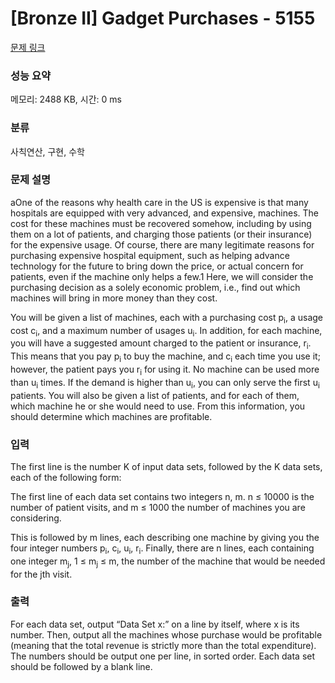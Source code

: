 # [Bronze II] Gadget Purchases - 5155 

[문제 링크](https://www.acmicpc.net/problem/5155) 

### 성능 요약

메모리: 2488 KB, 시간: 0 ms

### 분류

사칙연산, 구현, 수학

### 문제 설명

<p>aOne of the reasons why health care in the US is expensive is that many hospitals are equipped with very advanced, and expensive, machines. The cost for these machines must be recovered somehow, including by using them on a lot of patients, and charging those patients (or their insurance) for the expensive usage. Of course, there are many legitimate reasons for purchasing expensive hospital equipment, such as helping advance technology for the future to bring down the price, or actual concern for patients, even if the machine only helps a few.1 Here, we will consider the purchasing decision as a solely economic problem, i.e., find out which machines will bring in more money than they cost.</p>

<p>You will be given a list of machines, each with a purchasing cost p<sub>i</sub>, a usage cost c<sub>i</sub>, and a maximum number of usages u<sub>i</sub>. In addition, for each machine, you will have a suggested amount charged to the patient or insurance, r<sub>i</sub>. This means that you pay p<sub>i</sub> to buy the machine, and c<sub>i</sub> each time you use it; however, the patient pays you r<sub>i</sub> for using it. No machine can be used more than u<sub>i</sub> times. If the demand is higher than u<sub>i</sub>, you can only serve the first u<sub>i</sub> patients. You will also be given a list of patients, and for each of them, which machine he or she would need to use. From this information, you should determine which machines are profitable.</p>

### 입력 

 <p>The first line is the number K of input data sets, followed by the K data sets, each of the following form:</p>

<p>The first line of each data set contains two integers n, m. n ≤ 10000 is the number of patient visits, and m ≤ 1000 the number of machines you are considering.</p>

<p>This is followed by m lines, each describing one machine by giving you the four integer numbers p<sub>i</sub>, c<sub>i</sub>, u<sub>i</sub>, r<sub>i</sub>. Finally, there are n lines, each containing one integer m<sub>j</sub>, 1 ≤ m<sub>j</sub> ≤ m, the number of the machine that would be needed for the jth visit.</p>

### 출력 

 <p>For each data set, output “Data Set x:” on a line by itself, where x is its number. Then, output all the machines whose purchase would be profitable (meaning that the total revenue is strictly more than the total expenditure). The numbers should be output one per line, in sorted order. Each data set should be followed by a blank line.</p>


